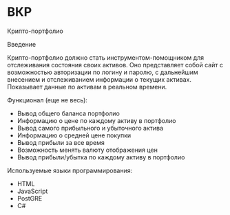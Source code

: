 # ВКР

Крипто-портфолио

Введение

Крипто-портфолио должно стать инструментом-помощником для отслеживания состояния своих активов.
Оно представляет собой сайт с возможностью авторизации по логину и паролю, с дальнейшим внесением и отслеживанием информации о текущих активах. Показывает данные по активам в реальном времени.

Функционал (еще не весь):
- Вывод общего баланса портфолио
- Информацию о цене по каждому активу в портфолио
- Вывод самого прибыльного и убыточного актива
- Информацию о средней цене покупки
- Вывод прибыли за все время
- Возможность менять валюту отображения цен
- Вывод прибыли/убытка по каждому активу в портфолио


Используемые языки программирования:
- HTML
- JavaScript
- PostGRE
- C#

